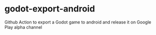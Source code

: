 # godot-export-android
Github Action to export a Godot game to android and release it on Google Play alpha channel
